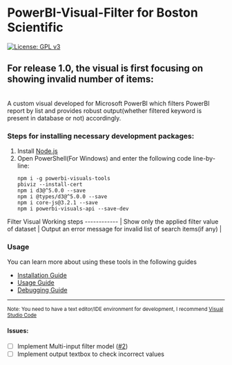 # PowerBI-Visual-Filter for Boston Scientific <br>
[![License: GPL v3](https://img.shields.io/badge/License-GPLv3-blue.svg)](https://www.gnu.org/licenses/gpl-3.0)
## For release 1.0, the visual is first focusing on showing invalid number of items:
<br>
A custom visual developed for Microsoft PowerBI which filters PowerBI report by list and provides robust output(whether filtered keyword is present in database or not) accordingly.<br>

### Steps for installing necessary development packages:
1. Install [Node.js](https://nodejs.org/en/download/)
2. Open PowerShell(For Windows) and enter the following code line-by-line:
   ```console
   npm i -g powerbi-visuals-tools
   pbiviz --install-cert
   npm i d3@^5.0.0 --save
   npm i @types/d3@^5.0.0 --save
   npm i core-js@3.2.1 --save
   npm i powerbi-visuals-api --save-dev
   ```
Filter Visual Working steps 
------------ |
Show only the applied filter value of dataset | 
Output an error message for invalid list of search items(if any) | 

### Usage

You can learn more about using these tools in the following guides

* [Installation Guide](https://docs.microsoft.com/en-us/power-bi/developer/visuals/custom-visual-develop-tutorial#setting-up-the-developer-environment)
* [Usage Guide](https://docs.microsoft.com/en-us/power-bi/developer/visuals/custom-visual-develop-tutorial#creating-a-custom-visual)
* [Debugging Guide](https://microsoft.github.io/PowerBI-visuals/docs/how-to-guide/how-to-debug)
----
   <sup>Note: You need to have a text editor/IDE environment for development, I recommend [Visual Studio Code](https://code.visualstudio.com/)

#### Issues:
- [ ] Implement Multi-input filter model ([#2][i1])
- [ ] Implement output textbox to check incorrect values

[i1]: https://github.com/Jarvis-BITS/PowerBI-Visual-filter/issues/2
